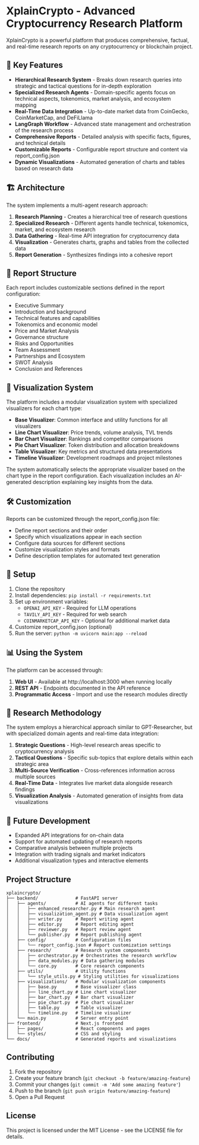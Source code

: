 # XplainCrypto - Advanced Cryptocurrency Research Platform

XplainCrypto is a powerful platform that produces comprehensive, factual, and real-time research reports on any cryptocurrency or blockchain project.

## 🚀 Key Features

- **Hierarchical Research System** - Breaks down research queries into strategic and tactical questions for in-depth exploration
- **Specialized Research Agents** - Domain-specific agents focus on technical aspects, tokenomics, market analysis, and ecosystem mapping
- **Real-Time Data Integration** - Up-to-date market data from CoinGecko, CoinMarketCap, and DeFiLlama
- **LangGraph Workflow** - Advanced state management and orchestration of the research process
- **Comprehensive Reports** - Detailed analysis with specific facts, figures, and technical details
- **Customizable Reports** - Configurable report structure and content via report_config.json
- **Dynamic Visualizations** - Automated generation of charts and tables based on research data

## 🏗️ Architecture

The system implements a multi-agent research approach:

1. **Research Planning** - Creates a hierarchical tree of research questions
2. **Specialized Research** - Different agents handle technical, tokenomics, market, and ecosystem research
3. **Data Gathering** - Real-time API integration for cryptocurrency data
4. **Visualization** - Generates charts, graphs and tables from the collected data
5. **Report Generation** - Synthesizes findings into a cohesive report

## 📝 Report Structure

Each report includes customizable sections defined in the report configuration:

- Executive Summary
- Introduction and background
- Technical features and capabilities
- Tokenomics and economic model
- Price and Market Analysis
- Governance structure
- Risks and Opportunities
- Team Assessment
- Partnerships and Ecosystem
- SWOT Analysis
- Conclusion and References

## 🎨 Visualization System

The platform includes a modular visualization system with specialized visualizers for each chart type:

- **Base Visualizer**: Common interface and utility functions for all visualizers
- **Line Chart Visualizer**: Price trends, volume analysis, TVL trends
- **Bar Chart Visualizer**: Rankings and competitor comparisons
- **Pie Chart Visualizer**: Token distribution and allocation breakdowns
- **Table Visualizer**: Key metrics and structured data presentations
- **Timeline Visualizer**: Development roadmaps and project milestones

The system automatically selects the appropriate visualizer based on the chart type in the report configuration. Each visualization includes an AI-generated description explaining key insights from the data.

## 🛠️ Customization

Reports can be customized through the report_config.json file:

- Define report sections and their order
- Specify which visualizations appear in each section
- Configure data sources for different sections
- Customize visualization styles and formats
- Define description templates for automated text generation

## 🔧 Setup

1. Clone the repository
2. Install dependencies: `pip install -r requirements.txt`
3. Set up environment variables:
   - `OPENAI_API_KEY` - Required for LLM operations
   - `TAVILY_API_KEY` - Required for web search
   - `COINMARKETCAP_API_KEY` - Optional for additional market data
4. Customize report_config.json (optional)
5. Run the server: `python -m uvicorn main:app --reload`

## 📊 Using the System

The platform can be accessed through:

1. **Web UI** - Available at http://localhost:3000 when running locally
2. **REST API** - Endpoints documented in the API reference
3. **Programmatic Access** - Import and use the research modules directly

## 🔬 Research Methodology

The system employs a hierarchical approach similar to GPT-Researcher, but with specialized domain agents and real-time data integration:

1. **Strategic Questions** - High-level research areas specific to cryptocurrency analysis
2. **Tactical Questions** - Specific sub-topics that explore details within each strategic area
3. **Multi-Source Verification** - Cross-references information across multiple sources
4. **Real-Time Data** - Integrates live market data alongside research findings
5. **Visualization Analysis** - Automated generation of insights from data visualizations

## 🌟 Future Development

- Expanded API integrations for on-chain data
- Support for automated updating of research reports
- Comparative analysis between multiple projects
- Integration with trading signals and market indicators
- Additional visualization types and interactive elements

## Project Structure

```
xplaincrypto/
├── backend/              # FastAPI server
│   ├── agents/           # AI agents for different tasks
│   │   ├── enhanced_researcher.py # Main research agent
│   │   ├── visualization_agent.py # Data visualization agent
│   │   ├── writer.py     # Report writing agent
│   │   ├── editor.py     # Report editing agent
│   │   ├── reviewer.py   # Report review agent
│   │   └── publisher.py  # Report publishing agent
│   ├── config/           # Configuration files
│   │   └── report_config.json # Report customization settings
│   ├── research/         # Research system components
│   │   ├── orchestrator.py # Orchestrates the research workflow
│   │   ├── data_modules.py # Data gathering modules
│   │   └── core.py       # Core research components
│   ├── utils/            # Utility functions
│   │   └── style_utils.py # Styling utilities for visualizations
│   ├── visualizations/   # Modular visualization components
│   │   ├── base.py       # Base visualizer class
│   │   ├── line_chart.py # Line chart visualizer
│   │   ├── bar_chart.py  # Bar chart visualizer
│   │   ├── pie_chart.py  # Pie chart visualizer
│   │   ├── table.py      # Table visualizer
│   │   └── timeline.py   # Timeline visualizer
│   └── main.py           # Server entry point
├── frontend/             # Next.js frontend
│   ├── pages/            # React components and pages
│   └── styles/           # CSS and styling
└── docs/                 # Generated reports and visualizations
```

## Contributing

1. Fork the repository
2. Create your feature branch (`git checkout -b feature/amazing-feature`)
3. Commit your changes (`git commit -m 'Add some amazing feature'`)
4. Push to the branch (`git push origin feature/amazing-feature`)
5. Open a Pull Request

## License

This project is licensed under the MIT License - see the LICENSE file for details.